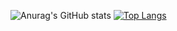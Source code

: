 

![Anurag's GitHub stats](https://github-readme-stats.vercel.app/api?username=willianmz&show_icons=true&theme=radical)
[![Top Langs](https://github-readme-stats.vercel.app/api/top-langs/?username=willianmz&layout=compact)](https://github.com/willianmz)

